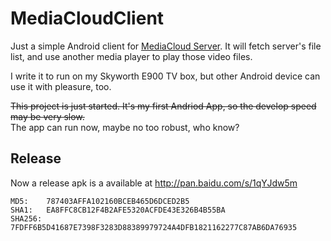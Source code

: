 # MediaCloudClient

Just a simple Android client for [MediaCloud Server](https://github.com/Ruikuan/MediaCloudServer). It will fetch server's file list, and use another media player to play those video files.

I write it to run on my Skyworth E900 TV box, but other Android device can use it with pleasure, too.

~~This project is just started. It's my first Andriod App, so the develop speed may be very slow.~~  
The app can run now, maybe no too robust, who know? 

## Release

Now a release apk is a available at http://pan.baidu.com/s/1qYJdw5m

```
MD5:    787403AFFA102160BCEB465D6DCED2B5
SHA1:   EA8FFC8CB12F4B2AFE5320ACFDE43E326B4B55BA
SHA256: 7FDFF6B5D41687E7398F3283D88389979724A4DFB1821162277C87AB6DA76935
```